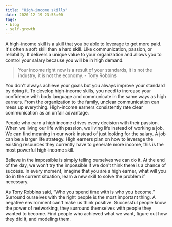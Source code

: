 ```yaml
---
title: "High-income skills"
date: 2020-12-19 23:55:00
tags: 
- blog
- self-growth
---
```


A high-income skill is a skill that you be able to leverage to get more paid. It's often a soft skill than a hard skill. Like communication, passion, or reliability. It delivers a unique value to your organization and allows you to control your salary because you will be in high demand.

> Your income right now is a result of your standards, it is not the industry, it is not the economy. - Tony Robbins

You don't always achieve your goals but you always improve your standard by doing it. To develop high-income skills, you need to increase your confidence with body language and communicate in the same ways as high earners. From the organization to the family, unclear communication can mess up everything. High-income earners consistently rate clear communication as an unfair advantage.

People who earn a high income drives every decision with their passion. When we living our life with passion, we living life instead of working a job.  We can find meaning in our work instead of just looking for the salary. A job can be a larger life strategy. High earners plan on how to leverage the existing resources they currently have to generate more income, this is the most powerful high-income skill.

Believe in the impossible is simply telling ourselves we can do it. At the end of the day, we won't try the impossible if we don't think there is a chance of success. In every moment, imagine that you are a high earner, what will you do in the current situation, learn a new skill to solve the problem if necessary. 

As Tony Robbins said, “Who you spend time with is who you become.” Surround ourselves with the right people is the most important thing. A negative environment can't make us think positive. Successful people know the power of networking, they surround themselves with people they wanted to become. Find people who achieved what we want, figure out how they did it, and modeling them. 